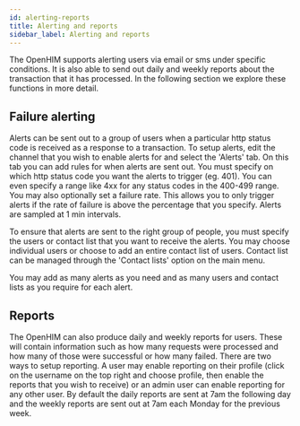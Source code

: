 ```yaml
---
id: alerting-reports
title: Alerting and reports
sidebar_label: Alerting and reports
---
```


The OpenHIM supports alerting users via email or sms under specific conditions. It is also able to send out daily and weekly reports about the transaction that it has processed. In the following section we explore these functions in more detail.

## Failure alerting

Alerts can be sent out to a group of users when a particular http status code is received as a response to a transaction. To setup alerts, edit the channel that you wish to enable alerts for and select the 'Alerts' tab. On this tab you can add rules for when alerts are sent out. You must specify on which http status code you want the alerts to trigger (eg. 401). You can even specify a range like 4xx for any status codes in the 400-499 range. You may also optionally set a failure rate. This allows you to only trigger alerts if the rate of failure is above the percentage that you specify. Alerts are sampled at 1 min intervals.

To ensure that alerts are sent to the right group of people, you must specify the users or contact list that you want to receive the alerts. You may choose individual users or choose to add an entire contact list of users. Contact list can be managed through the 'Contact lists' option on the main menu.

You may add as many alerts as you need and as many users and contact lists as you require for each alert.

## Reports

The OpenHIM can also produce daily and weekly reports for users. These will contain information such as how many requests were processed and how many of those were successful or how many failed. There are two ways to setup reporting. A user may enable reporting on their profile (click on the username on the top right and choose profile, then enable the reports that you wish to receive) or an admin user can enable reporting for any other user. By default the daily reports are sent at 7am the following day and the weekly reports are sent out at 7am each Monday for the previous week.
